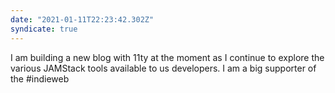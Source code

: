 ```yaml
---
date: "2021-01-11T22:23:42.302Z"
syndicate: true
---
```


I am building a new blog with 11ty at the moment as I continue to explore the various JAMStack tools available to us developers. I am a big supporter of the #indieweb